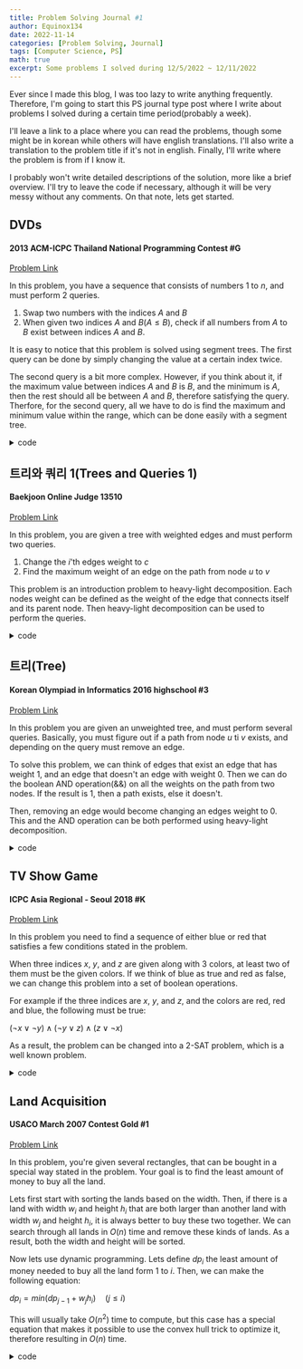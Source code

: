 ```yaml
---
title: Problem Solving Journal #1
author: Equinox134
date: 2022-11-14
categories: [Problem Solving, Journal]
tags: [Computer Science, PS]
math: true
excerpt: Some problems I solved during 12/5/2022 ~ 12/11/2022
---
```


Ever since I made this blog, I was too lazy to write anything frequently. Therefore, I'm going to start this PS journal type post where I write about problems I solved during a certain time period(probably a week).

I'll leave a link to a place where you can read the problems, though some might be in korean while others will have english translations. I'll also write a translation to the problem title if it's not in english. Finally, I'll write where the problem is from if I know it.

I probably won't write detailed descriptions of the solution, more like a brief overview. I'll try to leave the code if necessary, although it will be very messy without any comments. On that note, lets get started.

## DVDs
#### 2013 ACM-ICPC Thailand National Programming Contest #G
[Problem Link][DVDs]

In this problem, you have a sequence that consists of numbers 1 to $n$, and must perform 2 queries.

1. Swap two numbers with the indices $A$ and $B$
2. When given two indices $A$ and $B$($A \leq B$), check if all numbers from $A$ to $B$ exist between indices $A$ and $B$.

It is easy to notice that this problem is solved using segment trees. The first query can be done by simply changing the value at a certain index twice.

The second query is a bit more complex. However, if you think about it, if the maximum value between indices $A$ and $B$ is $B$, and the minimum is $A$, then the rest should all be between $A$ and $B$, therefore satisfying the query. Therfore, for the second query, all we have to do is find the maximum and minimum value within the range, which can be done easily with a segment tree.

<details>
	<summary>code</summary>

  ```cpp
  #include <bits/stdc++.h>
  using namespace std;
  typedef long long ll;
  typedef pair<int,int> pii;
  typedef pair<ll,ll> pll;
  typedef pair<double,double> pdd;
  #define fastio cin.tie(0)->sync_with_stdio(0); cout.tie(0);
  #define all(x) x.begin(),x.end()
  #define ff first
  #define ss second
  #define INF 0x7f7f7f7f

  ll a[100010];
  ll xtree[4*100010],ntree[4*100010];
  int n,m;

  int minu(int node, int s, int e, int idx, int x){
    if(idx<s||idx>e) return ntree[node];
    if(s==e) return ntree[node] = x;
    int mid = (s+e)/2;
    return ntree[node] = min(minu(node*2,s,mid,idx,x),minu(node*2+1,mid+1,e,idx,x));
  }

  int maxu(int node, int s, int e, int idx, int x){
    if(idx<s||idx>e) return xtree[node];
    if(s==e) return xtree[node] = x;
    int mid = (s+e)/2;
    return xtree[node] = max(maxu(node*2,s,mid,idx,x),maxu(node*2+1,mid+1,e,idx,x));
  }

  int fmin(int node, int s, int e, int l, int r){
    if(r<s||l>e) return INT_MAX;
    if(l<=s&&e<=r) return ntree[node];
    int mid = (s+e)/2;
    return min(fmin(node*2,s,mid,l,r),fmin(node*2+1,mid+1,e,l,r));
  }

  int fmax(int node, int s, int e, int l, int r){
    if(r<s||l>e) return 0;
    if(l<=s&&e<=r) return xtree[node];
    int mid = (s+e)/2;
    return max(fmax(node*2,s,mid,l,r),fmax(node*2+1,mid+1,e,l,r));
  }

  int main(){
    int t; scanf("%d",&t);
    while(t--){
      scanf("%d%d",&n,&m);
      for(int i=0;i<n;i++){
        a[i] = i;
        maxu(1,0,n-1,i,i);
        minu(1,0,n-1,i,i);
      }
      for(int i=0;i<m;i++){
        int x,y,z; scanf("%d%d%d",&x,&y,&z);
        if(x==0){
          minu(1,0,n-1,y,a[z]);
          maxu(1,0,n-1,y,a[z]);
          minu(1,0,n-1,z,a[y]);
          maxu(1,0,n-1,z,a[y]);
          swap(a[z],a[y]);
        }
        else{
          int t1 = fmin(1,0,n-1,y,z);
          int t2 = fmax(1,0,n-1,y,z);
          //cout << t1 << " " << t2 << "\n";
          if(t1==y&&t2==z) printf("YES\n");
          else printf("NO\n");
        }
      }
    }
  }
  ```
</details>

## 트리와 쿼리 1(Trees and Queries 1)
#### Baekjoon Online Judge 13510
[Problem Link][TQ1]

In this problem, you are given a tree with weighted edges and must perform two queries.

1. Change the $i$'th edges weight to $c$
2. Find the maximum weight of an edge on the path from node $u$ to $v$

This problem is an introduction problem to heavy-light decomposition. Each nodes weight can be defined as the weight of the edge that connects itself and its parent node. Then heavy-light decomposition can be used to perform the queries.

<details>
	<summary>code</summary>

  ```cpp
  #include <bits/stdc++.h>
  using namespace std;
  typedef long long ll;
  typedef pair<int,int> pii;
  typedef pair<ll,ll> pll;
  typedef pair<double,double> pdd;
  #define fastio cin.tie(0)->sync_with_stdio(0); cout.tie(0);
  #define all(x) x.begin(),x.end()
  #define ff first
  #define ss second
  #define INF 0x7f7f7f7f
  #define MAX 100010

  struct segtree{
    int tree[4*100010];

    void update(int x, int v, int node, int s, int e){
      if(x<s||x>e) return;
      if(s==e) tree[node] = v;
      else{
        int m = (s+e)/2;
        update(x,v,node*2,s,m);
        update(x,v,node*2+1,m+1,e);
        tree[node] = max(tree[node*2],tree[node*2+1]);
      }
    }

    int query(int l, int r, int node, int s, int e){
      if(r<s||l>e) return 0;
      if(l<=s&&e<=r) return tree[node];
      int m = (s+e)/2;
      return max(query(l,r,node*2,s,m),query(l,r,node*2+1,m+1,e));
    }
  }seg;

  int n;
  int sz[MAX], dep[MAX], par[MAX], top[MAX], in[MAX], out[MAX], w[MAX];
  vector<pii> g[MAX];
  vector<pii> inp[MAX];
  vector<pair<pii,int> > edg;

  int vis[MAX];
  void dfs(int v=1){
    vis[v] = 1;
    for(auto i:inp[v]){
      if(vis[i.ff]) continue;
      vis[i.ff] = 1;
      g[v].push_back({i.ff,i.ss});
      dfs(i.ff);
    }
  }

  void dfs1(int v=1){
    sz[v] = 1;
    for(auto &i:g[v]){
      dep[i.ff] = dep[v]+1; par[i.ff] = v;
      dfs1(i.ff); sz[v] += sz[i.ff];
      if(sz[i.ff] > sz[g[v][0].ff]) swap(i.ff,g[v][0].ff);
    }
  }

  int pv;
  void dfs2(int v=1){
    in[v] = ++pv;
    for(auto i:g[v]){
      top[i.ff] = i.ff==g[v][0].ff?top[v]:i.ff;
      dfs2(i.ff);
    }
    out[v] = pv;
  }

  void update(int v, int w){
    seg.update(in[v],w,1,1,n);
  }

  int query(int a, int b){
    int ret = 0;
    while(top[a]^top[b]){
      if(dep[top[a]]<dep[top[b]]) swap(a,b);
      ret = max(ret,seg.query(in[top[a]],in[a],1,1,n));
      a = par[top[a]];
    }
    if(dep[a]>dep[b]) swap(a,b);
    ret = max(ret,seg.query(in[a]+1,in[b],1,1,n));
    return ret;
  }

  void init(int v=1){
    for(auto &i:g[v]){
      update(i.ff,i.ss);
      init(i.ff);
    }
  }

  int main(){
    fastio;
    cin >> n;
    for(int i=1;i<n;i++){
      int a,b,c; cin >> a >> b >> c;
      inp[a].push_back({b,c});
      inp[b].push_back({a,c});
      edg.push_back({{a,b},c});
    }
    dfs(); dfs1(); dfs2();
    for(int i=0;i<n-1;i++){
      if(edg[i].ff.ff==par[edg[i].ff.ss]){
        swap(edg[i].ff.ff,edg[i].ff.ss);
      }
      update(edg[i].ff.ff,edg[i].ss);
    }
    int m; cin >> m;
    while(m--){
      int x,y,z; cin >> x >> y >> z;
      if(x==2){
        if(y==z){
          cout << 0 << "\n";
          continue;
        }
        if(y>z) swap(y,z);
        cout << query(y,z) << "\n";
      }
      else{
        update(edg[y-1].ff.ff,z);
      }
    }
  }
  ```
</details>

## 트리(Tree)
#### Korean Olympiad in Informatics 2016 highschool #3
[Problem Link][Tree]

In this problem you are given an unweighted tree, and must perform several queries. Basically, you must figure out if a path from node $u$ ti $v$ exists, and depending on the query must remove an edge.

To solve this problem, we can think of edges that exist an edge that has weight 1, and an edge that doesn't an edge with weight 0. Then we can do the boolean AND operation(&&) on all the weights on the path from two nodes. If the result is 1, then a path exists, else it doesn't.

Then, removing an edge would become changing an edges weight to 0. This and the AND operation can be both performed using heavy-light decomposition.

<details>
	<summary>code</summary>

  ```cpp
  #include <bits/stdc++.h>
  using namespace std;
  typedef long long ll;
  typedef pair<int,int> pii;
  typedef pair<ll,ll> pll;
  typedef pair<double,double> pdd;
  #define fastio cin.tie(0)->sync_with_stdio(0); cout.tie(0);
  #define all(x) x.begin(),x.end()
  #define ff first
  #define ss second
  #define INF 0x7f7f7f7f
  #define MAX 200010

  struct segtree{
    int tree[4*MAX];

    void update(int x, int v, int node, int s, int e){
      if(x<s||x>e) return;
      if(s==e){
        tree[node] = v;
      }
      else{
        int m = (s+e)/2;
        update(x,v,node*2,s,m);
        update(x,v,node*2+1,m+1,e);
        tree[node] = tree[node*2]&&tree[node*2+1];
      }
    }

    int query(int l, int r, int node, int s, int e){
      if(r<s||l>e) return 1;
      if(l<=s&&e<=r) return tree[node];
      int m = (s+e)/2;
      return query(l,r,node*2,s,m)&&query(l,r,node*2+1,m+1,e);
    }

  }seg;

  int n,m;
  int sz[MAX], dep[MAX], par[MAX], top[MAX], in[MAX], out[MAX];
  vector<int> g[MAX];

  void dfs1(int v=1){
    sz[v] = 1;
    for(auto &i:g[v]){
      dep[i] = dep[v]+1; par[i] = v;
      dfs1(i); sz[v] += sz[i];
      if(sz[i] > sz[g[v][0]]) swap(i,g[v][0]);
    }
  }

  int pv;
  void dfs2(int v=1){
    in[v] = ++pv;
    for(auto i:g[v]){
      top[i] = i==g[v][0]?top[v]:i;
      dfs2(i);
    }
    out[v] = pv;
  }

  void update(int v, int w){
    seg.update(in[v],w,1,1,n);
  }

  int query(int a, int b){
    int ret = 1;
    while(top[a]^top[b]){
      if(dep[top[a]]<dep[top[b]]) swap(a,b);
      ret = ret&&seg.query(in[top[a]],in[a],1,1,n);
      a = par[top[a]];
    }
    if(dep[a]>dep[b]) swap(a,b);
    ret = ret&&seg.query(in[a]+1,in[b],1,1,n);
    return ret;
  }

  int main(){
    fastio;
    cin >> n >> m;
    for(int i=1;i<n;i++){
      int a; cin >> a;
      g[a].push_back(i+1);
    }
    dfs1(); dfs2();
    for(int i=1;i<=n;i++){
      update(i,1);
    }
    while(m--){
      int x,y,z; cin >> x >> y >> z;
      if(z==0){
        if(query(x,y)){
          cout << "YES\n";
        }
        else{
          cout << "NO\n";
        }
      }
      else{
        if(query(x,y)){
          cout << "YES\n";
          update(x,0);
        }
        else{
          cout << "NO\n";
          update(y,0);
        }
      }
    }
  }
  ```
</details>

## TV Show Game
#### ICPC Asia Regional - Seoul 2018 #K
[Problem Link][TV]

In this problem you need to find a sequence of either blue or red that satisfies a few conditions stated in the problem.

When three indices $x$, $y$, and $z$ are given along with 3 colors, at least two of them must be the given colors. If we think of blue as true and red as false, we can change this problem into a set of boolean operations.

For example if the three indices are $x$, $y$, and $z$, and the colors are red, red and blue, the following must be true:

$(\neg x \lor \neg y) \land (\neg y \lor z) \land (z \lor \neg x)$

As a result, the problem can be changed into a 2-SAT problem, which is a well known problem.

<details>
	<summary>code</summary>

  ```cpp
  #include <bits/stdc++.h>
  using namespace std;
  typedef long long ll;
  typedef pair<int,int> pii;
  typedef pair<ll,ll> pll;
  typedef pair<double,double> pdd;
  #define fastio cin.tie(0)->sync_with_stdio(0); cout.tie(0);
  #define all(x) x.begin(),x.end()
  #define ff first
  #define ss second

  vector<vector<int> > g,rg;
  vector<int> scc;
  stack<int> s;
  bool vis[10005];

  void dfs(int x){
    vis[x] = 1;
    for(auto next:g[x]){
      if(!vis[next]) dfs(next);
    }
    s.push(x);
  }

  void rdfs(int x, int y){
    vis[x] = 1;
    scc[x] = y;
    for(int next:rg[x]){
      if(!vis[next]) rdfs(next,y);
    }
  }

  int re(int x, int n){
    return x>n?x-n:x+n;
  }

  int main(){
    fastio;
    int n,m; cin >> n >> m;
    g.resize(2*n+5);
    rg.resize(2*n+5);
    scc.resize(2*n+5);
    for(int i=0;i<m;i++){
      int a[3]={};
      char x[3]={};
      for(int j=0;j<3;j++){
        cin >> a[j] >> x[j];
        if(x[j]=='R') a[j] += n;
      }
      for(int j=0;j<3;j++){
        for(int k=0;k<3;k++){
          if(j==k) continue;
          g[re(a[j],n)].push_back(a[k]);
          rg[a[k]].push_back(re(a[j],n));
        }
      }
    }
    for(int i=1;i<2*n+1;i++){
      if(!vis[i]) dfs(i);
    }
    memset(vis,0,sizeof(vis));
    int idx = 1;
    while(!s.empty()){
      int x = s.top();
      s.pop();
      if(!vis[x]) rdfs(x,idx++);
    }
    for(int i=1;i<=n;i++){
      if(scc[i]==scc[i+n]){
        cout << -1;
        return 0;
      }
    }
    for(int i=1;i<=n;i++){
      cout << (scc[i]>scc[n+i]?'B':'R');
    }
  }
  ```
</details>

## Land Acquisition
#### USACO March 2007 Contest Gold #1
[Problem Link][LA]

In this problem, you're given several rectangles, that can be bought in a special way stated in the problem. Your goal is to find the least amount of money to buy all the land.

Lets first start with sorting the lands based on the width. Then, if there is a land with width $w_i$ and height $h_i$ that are both larger than another land with width $w_j$ and height $h_i$, it is always better to buy these two together. We can search through all lands in $O(n)$ time and remove these kinds of lands. As a result, both the width and height will be sorted.

Now lets use dynamic programming. Lets define $dp_i$ the least amount of money needed to buy all the land form 1 to $i$. Then, we can make the following equation:

$dp_i = min(dp_{j-1} + w_jh_i) \quad (j \leq i)$

This will usually take $O(n^2)$ time to compute, but this case has a special equation that makes it possible to use the convex hull trick to optimize it, therefore resulting in $O(n)$ time.

<details>
	<summary>code</summary>

  ```cpp
  #include <bits/stdc++.h>
  using namespace std;
  typedef long long ll;
  typedef pair<int,int> pii;
  typedef pair<ll,ll> pll;
  typedef pair<double,double> pdd;
  #define fastio cin.tie(0)->sync_with_stdio(0); cout.tie(0);
  #define all(x) x.begin(),x.end()
  #define ff first
  #define ss second

  struct CHT{
    ll sz = 0, p = 0;
    ll la[1000001],lb[1000001];

    double cross(ll x, ll y){
      return 1.0*(lb[y]-lb[x])/(la[x]-la[y]);
    }

    void insert(ll p, ll q){
      la[sz] = p;
      lb[sz] = q;
      while(sz>1&&cross(sz-1,sz-2)>cross(sz-1,sz)){
        la[sz-1] = la[sz];
        lb[sz-1] = lb[sz];
        sz--;
      }
      sz++;
    }

    ll query(ll x){
      while(p+1<sz&&cross(p,p+1)<=x) p++;
      return lb[p]+la[p]*x;
    }
  };

  CHT cht;
  ll n;
  pll a[50010];

  int main(){
    fastio;
    cin >> n;
    for(int i=0;i<n;i++){
      cin >> a[i].ff >> a[i].ss;
    }
    sort(a,a+n);
    reverse(a,a+n);

    ll now = -1, prv = 0;

    for(int i=0;i<n;i++){
      if(now>=a[i].ss) continue;
      now = a[i].ss;
      cht.insert(a[i].ff,prv);
      prv = cht.query(a[i].ss);
    }
    cout << prv;
  }
  ```
</details>

[DVDs]: https://www.acmicpc.net/problem/9345
[TQ1]: https://www.acmicpc.net/problem/13510
[Tree]: https://www.acmicpc.net/problem/13309
[TV]: https://www.acmicpc.net/problem/16367
[LA]: https://www.acmicpc.net/problem/6171
